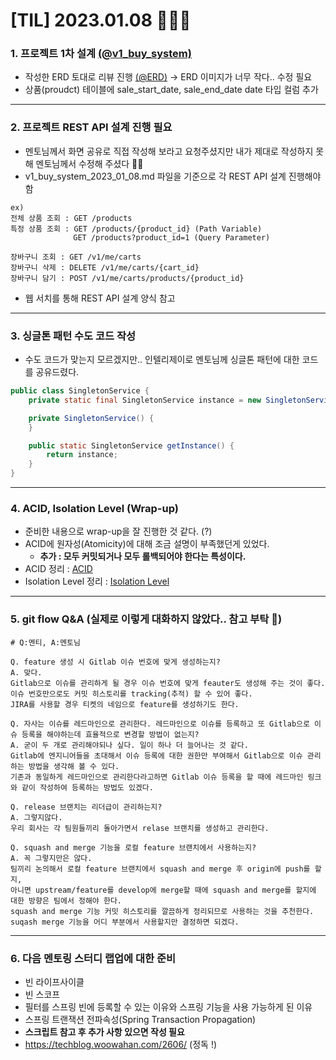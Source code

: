# [TIL] 2023.01.08 🧑🏻‍🏫

### 1. 프로젝트 1차 설계 [(@v1_buy_system)](../project-design/contant/v1_buy_system_2023_01_08.md)
* 작성한 ERD 토대로 리뷰 진행 [(@ERD)](../project-design/erd/v1_2023_01_08.svg) &rarr; ERD 이미지가 너무 작다.. 수정 필요
* 상품(proudct) 테이블에 sale_start_date, sale_end_date date 타입 컬럼 추가
---
### 2. 프로젝트 REST API 설계 진행 필요
* 멘토님께서 화면 공유로 직접 작성해 보라고 요청주셨지만 내가 제대로 작성하지 못해 멘토님께서 수정해 주셨다 🙇‍♂️ 
* v1_buy_system_2023_01_08.md 파일을 기준으로 각 REST API 설계 진행해야 함
```
ex)
전체 상품 조회 : GET /products
특정 상품 조회 : GET /products/{product_id} (Path Variable)
              GET /products?product_id=1 (Query Parameter)

장바구니 조회 : GET /v1/me/carts
장바구니 삭제 : DELETE /v1/me/carts/{cart_id}
장바구니 담기 : POST /v1/me/carts/products/{product_id}
```
* 웹 서치를 통해 REST API 설계 양식 참고
---
### 3. 싱글톤 패턴 수도 코드 작성
* 수도 코드가 맞는지 모르겠지만.. 인텔리제이로 멘토님께 싱글톤 패턴에 대한 코드를 공유드렸다.
```java
public class SingletonService {
    private static final SingletonService instance = new SingletonService();

    private SingletonService() {
    }

    public static SingletonService getInstance() {
        return instance;
    }
}
```
---
### 4. ACID, Isolation Level (Wrap-up)
* 준비한 내용으로 wrap-up을 잘 진행한 것 같다. (?)
* ACID에 원자성(Atomicity)에 대해 조금 설명이 부족했던게 있었다.
  * **추가 : 모두 커밋되거나 모두 롤백되어야 한다는 특성이다.**
* ACID 정리 : [ACID](../DB/acid.md)
* Isolation Level 정리 : [Isolation Level](../isolation_level.md)
---
### 5. git flow Q&A (실제로 이렇게 대화하지 않았다.. 참고 부탁 🙏)
```
# Q:멘티, A:멘토님

Q. feature 생성 시 Gitlab 이슈 번호에 맞게 생성하는지?
A. 맞다.
Gitlab으로 이슈를 관리하게 될 경우 이슈 번호에 맞게 feauter도 생성해 주는 것이 좋다.
이슈 번호만으로도 커밋 히스토리를 tracking(추적) 할 수 있어 좋다.
JIRA를 사용할 경우 티켓의 네임으로 feature를 생성하기도 한다.

Q. 자사는 이슈를 레드마인으로 관리한다. 레드마인으로 이슈를 등록하고 또 Gitlab으로 이슈 등록을 해야하는데 효율적으로 변경할 방법이 없는지?
A. 굳이 두 개로 관리해야되나 싶다. 일이 하나 더 늘어나는 것 같다.
Gitlab에 엔지니어들을 초대해서 이슈 등록에 대한 권한만 부여해서 Gitlab으로 이슈 관리하는 방법을 생각해 볼 수 있다.
기존과 동일하게 레드마인으로 관리한다라고하면 Gitlab 이슈 등록을 할 때에 레드마인 링크와 같이 작성하여 등록하는 방법도 있겠다.

Q. release 브랜치는 리더급이 관리하는지?
A. 그렇지않다.
우리 회사는 각 팀원들끼리 돌아가면서 relase 브랜치를 생성하고 관리한다.

Q. squash and merge 기능을 로컬 feature 브랜치에서 사용하는지?
A. 꼭 그렇지만은 않다.
팀끼리 논의해서 로컬 feature 브랜치에서 squash and merge 후 origin에 push를 할지,
아니면 upstream/feature를 develop에 merge할 때에 squash and merge를 할지에 대한 방향은 팀에서 정해야 한다.
squash and merge 기능 커밋 히스토리를 깔끔하게 정리되므로 사용하는 것을 추천한다.
suqash merge 기능을 어디 부분에서 사용할지만 결정하면 되겠다.
```
---
### 6. 다음 멘토링 스터디 랩업에 대한 준비
* 빈 라이프사이클
* 빈 스코프
* 필터를 스프링 빈에 등록할 수 있는 이유와 스프링 기능을 사용 가능하게 된 이유
* 스프링 트랜잭션 전파속성(Spring Transaction Propagation)
* **스크립트 참고 후 추가 사항 있으면 작성 필요**
* https://techblog.woowahan.com/2606/ (정독 !)
